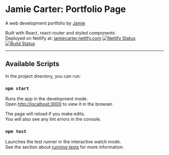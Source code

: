 # Jamie Carter: Portfolio Page
A web development portfolio by [Jamie](https://github.com/jc2820)

Built with React, react-router and styled components  
Deployed on Netlify at: [jamiecarter.netlify.com](https://jamiecarter.netlify.com)
[![Netlify Status](https://api.netlify.com/api/v1/badges/a3e1189f-adfd-4400-89a7-54272e95c069/deploy-status)](https://app.netlify.com/sites/jamiecarter/deploys)
[![Build Status](https://travis-ci.com/jc2820/portfolio-2020.svg?branch=master)](https://travis-ci.com/jc2820/portfolio-2020)

---

## Available Scripts

In the project directory, you can run:

### `npm start`

Runs the app in the development mode.<br />
Open [http://localhost:3000](http://localhost:3000) to view it in the browser.

The page will reload if you make edits.<br />
You will also see any lint errors in the console.

### `npm test`

Launches the test runner in the interactive watch mode.<br />
See the section about [running tests](https://facebook.github.io/create-react-app/docs/running-tests) for more information.

